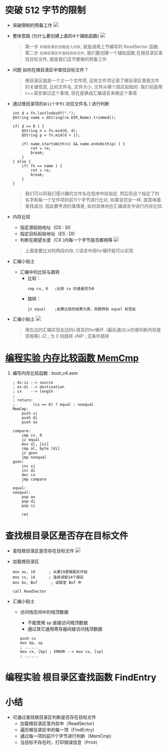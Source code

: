 # 突破 512 字节的限制

- 突破限制的预备工作
    ![](_v_images_007/1.png)

- 整体思路 (为什么要创建上面的4个辅助函数)
    ![](_v_images_007/2.png)
    > 第一步 `将根目录区加载进入内存`, 就是调用上节编写的 ReadSector 函数.
    > 第二步 `在根目录区中查找目标文件`, 我们要创建一个辅助函数,在根目录区查找目标文件, 就是我们这节要做的预备工作

- 问题
    如何在根目录区中查找目标文件？
    > 根目录区就是一个又一个文件项, 这些文件项记录了根目录区里面文件的关键信息, 比如文件名, 文件大小, 文件从哪个扇区起始的.
    > 我们前面用c++语言做过这个事情, 现在是换成汇编语言来做这个事情

- 通过根目录项的`前11个字节`( 对应文件名 ) 进行判断
    ```cplus
    int d = fn.lastlndexOf(".");
    QString name = QString(re.DIR_Name).trimmed();

    if( d >= 0 ) {
        QString n = fn.mid(0, d);
        QString p = fn.mid(d + 1);

        if( name.startsWith(n) && name.endsWith(p) ) {
            ret = re;
            break;
        }
    } else {
        if( fn == name ) {
            ret = re;
            break;
        }
    }
    ```
    > 我们可以将我们感兴趣的文件名在程序中给指定, 然后将这个指定了的名字和每一个文件项的前11个字节进行比对, 如果说完全一样, 就意味着查找成功. 因此要考虑的事情是, 如何具体地在汇编语言中进行内存比较.

- 内存比较
    - 指定源起始地址（DS : SI)
    - 指定目标起始地址（ES : DI)
    - 判断在期望长度（CX )内每一个字节是否都相等
    ![](_v_images_007/3.png)
    > 上面是要比对的两段内存, C语言中用for循环就可以实现

- 汇编小贴士
    - 汇编中的比较与跳转
        - 比较：
            ```x86asm
            cmp cx, 0   ;比较 cx 的值是否为0
            ```
        - 跳转：
            ```x86asm
            jz equal    ;如果比较的结果为真，则跳转到 equal 标签处
            ```

- 汇编小贴士
    ![](_v_images_007/4.png)
    > 用左边的汇编实现右边的c语言的for循环. (最后通过cx的值判断内存是否相等)
    > JZ ; 为 0 则跳转
    > JMP ; 无条件跳转

# [<u>编程实验 内存比较函数 MemCmp</u>](code/007_突破512字节的限制_中)
1. 编写内存比较函数 : boot_v4.asm

    ```x86asm
    ; ds:si --> source
    ; es:di --> destination
    ; cx    --> length
    ;
    ; return:
    ;        (cx == 0) ? equal : noequal
    MemCmp:
        push si
        push di
        push ax

    compare:
        cmp cx, 0
        jz equal
        mov al, [si]
        cmp al, byte [di]
        jz goon
        jmp noequal
    goon:
        inc si
        inc di
        dec cx
        jmp compare

    equal:
    noequal:
        pop ax
        pop di
        pop si

        ret
    ```

# 查找根目录区是否存在目标文件
- 查找根目录区是否存在目标文件
    ![](_v_images_007/5.png)

- 加载根目录区

    ```x86asm
    mov ax, 19      ; 从第19逻辑扇区开始
    mov cx, 14      ; 连续读取14个扇区
    mov bx, Buf      ; 读取至 Buf 中

    call ReadSector
    ```

- 汇编小贴士
    - 访问栈空间中的栈顶数据
        - 不能使用 sp 直接访问桟顶数据
        - 通过其它通用寄存器间接访问栈顶数据

        ```x86asm
        push cx
        mov bp, sp
        ; ......
        mov cx, [bp] ; ERROR --> mov cx, [sp]
        ; ......
        ```

# 编程实验 根目录区查找函数 FindEntry

# 小结
- 可通过查找根目录区判断是否存在目标文件
    - 加载根目录区至内存中（ReadSector)
    - 遍历根目录区中的每一项（FindEntry)
    - 通过每一项的前11个字节进行判断（MemCmp)
    - 当目标不存在时，打印错误信息（Print)
